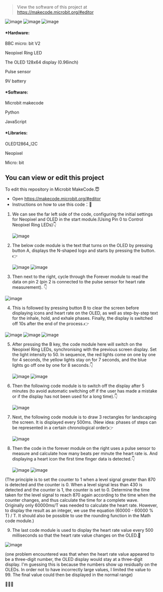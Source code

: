 > View the software of this project at https://makecode.microbit.org/#editor


![image](https://github.com/Cosmicdty/Microbit-Group6-X1/assets/145985380/0ac007c5-c3e0-45c5-ba6c-9f2c70033060)
![image](https://github.com/Cosmicdty/Microbit-Group6-X1/assets/145985380/02369576-c856-4b23-8d48-7284df3fa203)
![image](https://github.com/Cosmicdty/Microbit-Group6-X1/assets/145985380/b6d5c703-30e6-4849-9a31-f69ccda5fdec)

#### *Hardware:

BBC micro: bit V2

Neopixel Ring LED

The OLED 128x64 display (0.96inch)

Pulse sensor

9V battery

#### *Software:

Microbit makecode

Python 

JavaScript

#### *Libraries:

OLED12864_I2C

Neopixel

Micro: bit

## You can view or edit this project


To edit this repository in Microbit MakeCode.😇


* Open https://makecode.microbit.org/#editor
* Instructions on how to use this code：💭
1. We can see the far left side of the code, configuring the initial settings for Neopixel and OLED in the start module.(Using Pin 0 to Control Neopixel Ring LEDs)👇

    ![image](https://github.com/Cosmicdty/Microbit-Group6-X1/assets/145985380/de360803-fae2-4e06-b50f-7cca846fe6eb)

2. The below code module is the text that turns on the OLED by pressing button A, displays the N-shaped logo and starts by pressing the button.👉

   ![image](https://github.com/Cosmicdty/Microbit-Group6-X1/assets/145985380/9f6a9239-21e9-477e-bd64-05ee3231afc1)
   ![image](https://github.com/Cosmicdty/Microbit-Group6-X1/assets/145985380/4b8618e4-f1a0-4a71-9d2d-04b4978de1ef)

3. Then next to the right, cycle through the Forever module to read the data on pin 2 (pin 2 is connected to the pulse sensor for heart rate measurement). 👇
 
  ![image](https://github.com/Cosmicdty/Microbit-Group6-X1/assets/145985380/d4187a18-f540-44ab-bd0f-df9da93f5552)
 
4. This is followed by pressing button B to clear the screen before displaying icons and heart rate on the OLED, as well as step-by-step text for the inhale, hold, and exhale phases. Finally, the display is switched off 10s after the end of the process.👉

  ![image](https://github.com/Cosmicdty/Microbit-Group6-X1/assets/145985380/c6832b8f-0819-4139-951d-7f18cfc844fd)
  ![image](https://github.com/Cosmicdty/Microbit-Group6-X1/assets/145985380/49d055d7-6d0e-4b1e-8de9-6c7068f2a950)
  ![image](https://github.com/Cosmicdty/Microbit-Group6-X1/assets/145985380/5d31d151-f779-4ceb-8987-10c3c160c151)

5. After pressing the B key, the code module here will switch on the Neopixel Ring LEDs, synchronising with the previous screen display. Set the light intensity to 50. In sequence, the red lights come on one by one for 4 seconds, the yellow lights stay on for 7 seconds, and the blue lights go off one by one for 8 seconds.👇

   ![image](https://github.com/Cosmicdty/Microbit-Group6-X1/assets/145985380/0a50db8d-bc2b-4931-b85e-4446a3046868)
   ![image](https://github.com/Cosmicdty/Microbit-Group6-X1/assets/145985380/372ff5bd-6d2d-4920-9193-6472ba6f5d54)

6. Then the following code module is to switch off the display after 5 minutes (to avoid automatic switching off if the user has made a mistake or if the display has not been used for a long time).👇
   
    ![image](https://github.com/Cosmicdty/Microbit-Group6-X1/assets/145985380/7c817be4-c8ac-4f64-bb3c-a295edb17175)

7. Next, the following code module is to draw 3 rectangles for landscaping the screen. It is displayed every 500ms. (New idea: phases of steps can be represented in a certain chronological order)👉

    ![image](https://github.com/Cosmicdty/Microbit-Group6-X1/assets/145985380/eb9c015f-6ecd-4a95-83cb-348c8da83806)

8. Then the code in the forever module on the right uses a pulse sensor to measure and calculate how many beats per minute the heart rate is. And displaying a heart icon the first time finger data is detected.👇

    ![image](https://github.com/Cosmicdty/Microbit-Group6-X1/assets/145985380/60d15df8-69eb-4af2-89a4-03c267470d26)
    ![image](https://github.com/Cosmicdty/Microbit-Group6-X1/assets/145985380/1e9b4713-4c97-425d-8ec5-63f150f0ef2c)


(The principle is to set the counter to 1 when a level signal greater than 870 is detected and the counter is 0. When a level signal less than 430 is detected and the counter is 1, the counter is set to 0. Determine the time taken for the level signal to reach 870 again according to the time when the counter changes, and thus calculate the time for a complete wave. Originally only 60000ms/T was needed to calculate the heart rate. However, to display the result as an integer, we use the equation (60000 - 60000 % T) / T. It should also be possible to use the rounding function in the Math code module.)


9. The last code module is used to display the heart rate value every 500 milliseconds so that the heart rate value changes on the OLED.💛

![image](https://github.com/Cosmicdty/Microbit-Group6-X1/assets/145985380/2ce3fd43-ddb7-4fd4-ac11-c47352aa0610)

(one problem encountered was that when the heart rate value appeared to be a three-digit number, the OLED display would stay at a three-digit display. I'm guessing this is because the numbers show up residually on the OLEDs. In order not to have incorrectly large values, I limited the value to 99. The final value could then be displayed in the normal range)

💚💛🧡




